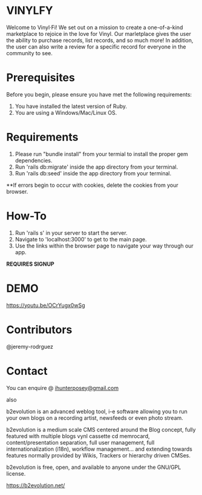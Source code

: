 # VINYLFY

Welcome to Vinyl·Fi! We set out on a mission to create a one-of-a-kind marketplace to rejoice in the love for Vinyl. Our marletplace gives the user the ability to purchase records, list records, and so much more! In addition, the user can also write a review for a specific record for everyone in the community to see.

# Prerequisites

Before you begin, please ensure you have met the following requirements:

1. You have installed the latest version of Ruby.
2. You are using a Windows/Mac/Linux OS.

# Requirements

1. Please run "bundle install" from your termial to install the proper gem dependencies.
2. Run 'rails db:migrate' inside the app directory from your terminal.
3. Run 'rails db:seed' inside the app directory from your terminal.

**If errors begin to occur with cookies, delete the cookies from your browser.

# How-To

1. Run 'rails s' in your server to start the server.
2. Navigate to 'localhost:3000' to get to the main page.
3. Use the links within the browser page to navigate your way through our app.

**REQUIRES SIGNUP**

# DEMO
https://youtu.be/OCrYugx0wSg

# Contributors
@jeremy-rodrguez

# Contact
You can enquire @ ihunterposey@gmail.com



also


b2evolution is an advanced weblog tool, i-e software allowing you to run your own blogs on a recording artist, newsfeeds or even photo stream.

b2evolution is a medium scale CMS centered around the Blog concept, fully featured with multiple blogs vynl cassette cd memrocard, content/presentation separation, full user management, full internationalization (i18n), workflow management… and extending towards features normally provided by Wikis, Trackers or hierarchy driven CMSes.

b2evolution is free, open, and available to anyone under the GNU/GPL license.

https://b2evolution.net/

